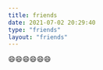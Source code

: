 ```yaml
---
title: friends
date: 2021-07-02 20:29:40
type: "friends"
layout: "friends"
---
```

:smile::smile::smile::smile::smile::smile: